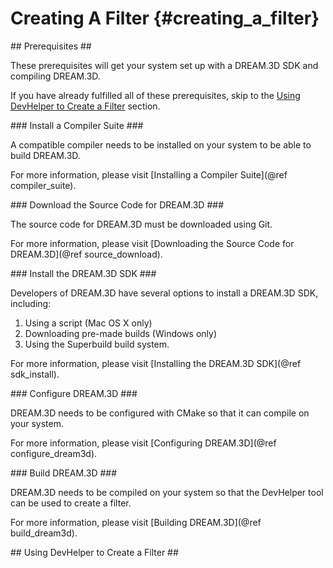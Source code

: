 Creating A Filter {#creating_a_filter}
=========
<a name="prerequisites">
## Prerequisites ##
</a>

These prerequisites will get your system set up with a DREAM.3D SDK and compiling DREAM.3D.

If you have already fulfilled all of these prerequisites, skip to the [Using DevHelper to Create a Filter](#creating_a_filter) section.

<a name="compiler_suite">
### Install a Compiler Suite ###
</a>

A compatible compiler needs to be installed on your system to be able to build DREAM.3D.

For more information, please visit [Installing a Compiler Suite](@ref compiler_suite).

<a name="downloading_dream3d">
### Download the Source Code for DREAM.3D ###
</a>

The source code for DREAM.3D must be downloaded using Git.

For more information, please visit [Downloading the Source Code for DREAM.3D](@ref source_download).

<a name="installing_sdk">
### Install the DREAM.3D SDK ###
</a>

Developers of DREAM.3D have several options to install a DREAM.3D SDK, including:
1. Using a script (Mac OS X only)
2. Downloading pre-made builds (Windows only)
3. Using the Superbuild build system.

For more information, please visit [Installing the DREAM.3D SDK](@ref sdk_install).

<a name="configure_dream3d">
### Configure DREAM.3D ###
</a>

DREAM.3D needs to be configured with CMake so that it can compile on your system.

For more information, please visit [Configuring DREAM.3D](@ref configure_dream3d).

<a name="build_dream3d">
### Build DREAM.3D ###
</a>

DREAM.3D needs to be compiled on your system so that the DevHelper tool can be used to create a filter.

For more information, please visit [Building DREAM.3D](@ref build_dream3d).

<a name="creating_a_filter">
## Using DevHelper to Create a Filter ##
</a>